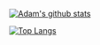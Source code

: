 [![Adam's github stats](https://github-readme-stats.vercel.app/api?username=goshawk22&count_private=true&show_icons=true&theme=dark)](https://github.com/anuraghazra/github-readme-stats)

[![Top Langs](https://github-readme-stats.vercel.app/api/top-langs/?username=goshawk22&exclude_repo=kernel_realme_RMX1971,android_vendor_pa,HAB-Code,HAB)](https://github.com/anuraghazra/github-readme-stats)
